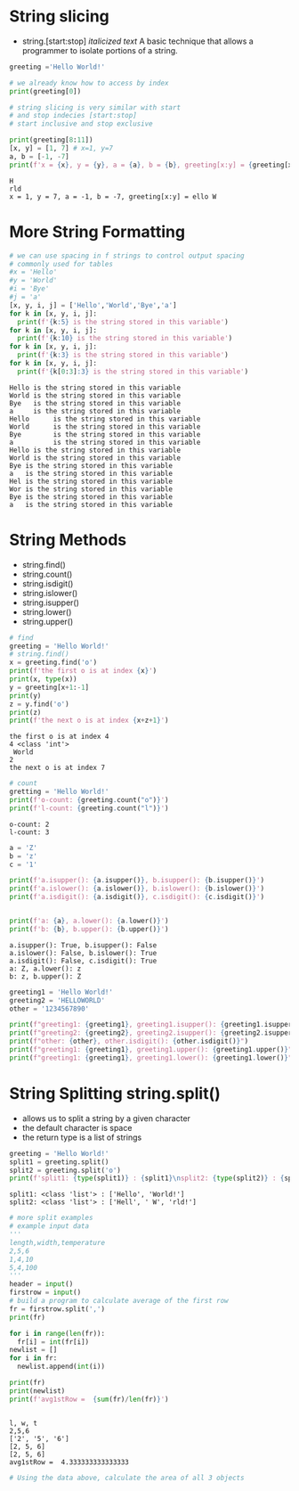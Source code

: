 # String slicing
- string.[start:stop]
*italicized text*
A basic technique that allows a programmer to isolate portions of a string.


```python
greeting ='Hello World!'

# we already know how to access by index
print(greeting[0])

# string slicing is very similar with start
# and stop indecies [start:stop]
# start inclusive and stop exclusive

print(greeting[8:11])
[x, y] = [1, 7] # x=1, y=7
a, b = [-1, -7]
print(f'x = {x}, y = {y}, a = {a}, b = {b}, greeting[x:y] = {greeting[x:y]}')


```

    H
    rld
    x = 1, y = 7, a = -1, b = -7, greeting[x:y] = ello W


# More String Formatting


```python
# we can use spacing in f strings to control output spacing
# commonly used for tables
#x = 'Hello'
#y = 'World'
#i = 'Bye'
#j = 'a'
[x, y, i, j] = ['Hello','World','Bye','a']
for k in [x, y, i, j]:
  print(f'{k:5} is the string stored in this variable')
for k in [x, y, i, j]:
  print(f'{k:10} is the string stored in this variable')
for k in [x, y, i, j]:
  print(f'{k:3} is the string stored in this variable')
for k in [x, y, i, j]:
  print(f'{k[0:3]:3} is the string stored in this variable')
```

    Hello is the string stored in this variable
    World is the string stored in this variable
    Bye   is the string stored in this variable
    a     is the string stored in this variable
    Hello      is the string stored in this variable
    World      is the string stored in this variable
    Bye        is the string stored in this variable
    a          is the string stored in this variable
    Hello is the string stored in this variable
    World is the string stored in this variable
    Bye is the string stored in this variable
    a   is the string stored in this variable
    Hel is the string stored in this variable
    Wor is the string stored in this variable
    Bye is the string stored in this variable
    a   is the string stored in this variable


# String Methods
- string.find()
- string.count()
- string.isdigit()
- string.islower()
- string.isupper()
- string.lower()
- string.upper()


```python
# find
greeting = 'Hello World!'
# string.find()
x = greeting.find('o')
print(f'the first o is at index {x}')
print(x, type(x))
y = greeting[x+1:-1]
print(y)
z = y.find('o')
print(z)
print(f'the next o is at index {x+z+1}')

```

    the first o is at index 4
    4 <class 'int'>
     World
    2
    the next o is at index 7



```python
# count
gretting = 'Hello World!'
print(f'o-count: {greeting.count("o")}')
print(f'l-count: {greeting.count("l")}')


```

    o-count: 2
    l-count: 3



```python
a = 'Z'
b = 'z'
c = '1'

print(f'a.isupper(): {a.isupper()}, b.isupper(): {b.isupper()}')
print(f'a.islower(): {a.islower()}, b.islower(): {b.islower()}')
print(f'a.isdigit(): {a.isdigit()}, c.isdigit(): {c.isdigit()}')


print(f'a: {a}, a.lower(): {a.lower()}')
print(f'b: {b}, b.upper(): {b.upper()}')
```

    a.isupper(): True, b.isupper(): False
    a.islower(): False, b.islower(): True
    a.isdigit(): False, c.isdigit(): True
    a: Z, a.lower(): z
    b: z, b.upper(): Z



```python
greeting1 = 'Hello World!'
greeting2 = 'HELLOWORLD'
other = '1234567890'

print(f"greeting1: {greeting1}, greeting1.isupper(): {greeting1.isupper()}")
print(f"greeting2: {greeting2}, greeting2.isupper(): {greeting2.isupper()}")
print(f"other: {other}, other.isdigit(): {other.isdigit()}")
print(f"greeting1: {greeting1}, greeting1.upper(): {greeting1.upper()}")
print(f"greeting1: {greeting1}, greeting1.lower(): {greeting1.lower()}")


```

# String Splitting string.split()

* allows us to split a string by a given character
* the default character is space
* the return type is a list of strings


```python
greeting = 'Hello World!'
split1 = greeting.split()
split2 = greeting.split('o')
print(f'split1: {type(split1)} : {split1}\nsplit2: {type(split2)} : {split2}')

```

    split1: <class 'list'> : ['Hello', 'World!']
    split2: <class 'list'> : ['Hell', ' W', 'rld!']



```python
# more split examples
# example input data
'''
length,width,temperature
2,5,6
1,4,10
5,4,100
'''
header = input()
firstrow = input()
# build a program to calculate average of the first row
fr = firstrow.split(',')
print(fr)

for i in range(len(fr)):
  fr[i] = int(fr[i])
newlist = []
for i in fr:
  newlist.append(int(i))

print(fr)
print(newlist)
print(f'avg1stRow =  {sum(fr)/len(fr)}')



```

    l, w, t
    2,5,6
    ['2', '5', '6']
    [2, 5, 6]
    [2, 5, 6]
    avg1stRow =  4.333333333333333



```python
# Using the data above, calculate the area of all 3 objects

```
